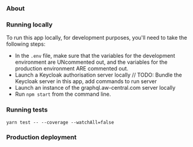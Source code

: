 ### About

### Running locally

To run this app locally, for development purposes, you'll need to take the following steps:

- In the `.env` file, make sure that the variables for the development environment are UNcommented out, and the variables for the production environment ARE commented out.
- Launch a Keycloak authorisation server locally // TODO: Bundle the Keycloak server in this app, add commands to run server
- Launch an instance of the graphql.aw-central.com server locally
- Run `npm start` from the command line.

### Running tests

`yarn test -- --coverage --watchAll=false`

### Production deployment
